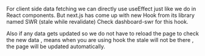 For client side data fetching we can directly use useEffect just like we do in React components.
But next.js has come up with  new Hook from its library named SWR (stale while revalidate)
Check dashboard-swr for this hook.

Also if any data gets updated so we do not have to reload the page to check the new data , means when you are using hook the stale will not be there , the page will be updated automatically.